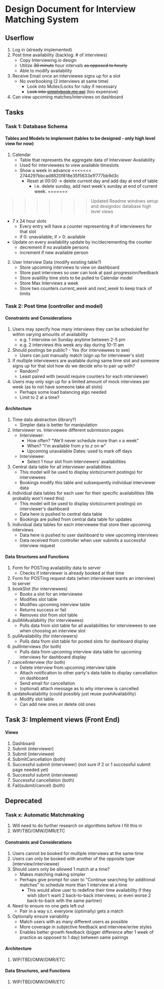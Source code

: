 Design Document for Interview Matching System
=============================================

## Userflow
1. Log in (already implemented)
2. Post time availability (backlog: # of interviews)
   - Copy Interviewing.io design
   - Utilize ~~30 minute~~ hour intervals ~~as opposed to hourly~~
   - Able to modify availability
3. Receive Email once an interviewee signs up for a slot
   - No overbooking (2 interviews at same time)
     - Look into Mutex/Locks for ruby if necessary
     - ~~Look into [simplybook.me api](https://simplybook.me/api/developer-api "simplybook.me api documentation")~~ (too expensive)
4. Can view upcoming matches/interviews on dashboard

## Tasks

### Task 1: Database Schema

#### Tables and Models to implement (tables to be designed - only high level view for now)
1. Calendar 
   - Table that represents the aggregate data of Interviewer Availability
   - Used for interviewees to view available timeslots
   - Show a week in advance
<<<<<<< 2744297bbcad8820f818e35f5633e1f777bb9d3c
     - Reset at 00:00 -> delete current day and add day at end of table
       - i.e. delete sunday, add next week's sunday at end of current week.
=======
>>>>>>> Updated Readme windows setup and designdoc database high level views
   - 7 x 24 hour slots
     - Every entry will have a counter representing # of interviewers for that slot
     - if 0: unavailable; if > 0: available
   - Update on every availability update by inc/decrementing the counter
     - decrement if no available persons
     - increment if new available person

2. User Interview Data (modify existing table?)
   - Store upcoming interviews to view on dashboard
   - Store past interviews so user can look at past progression/feedback
   - Store availility time slots to be pulled to Calendar model
   - Store Max Interviews a week
   - Store two counters *current_week* and *next_week* to keep track of limits

### Task 2: Post time (controller and model)

#### Constraints and Considerations
1. Users may specify how many interviews they can be scheduled for within varying amounts of availability
   - e.g. 1 interview on Sunday anytime between 2-5 pm
   - e.g. 2 interviews this week any day during 10-11 am
2. Should postings be public? - Yes (for interviewees to see)
   - Users can just manually match (sign up for interviewer's slot)
3. If multiple interviewers are available during same time slot and someone signs up for that slot how do we decide who to pair up with?
   - Random?
   - Least paired with (would require counters for each interviewer)
4. Users may only sign up for a limited amount of mock interviews per week (as to not have someone take all slots)
   - Perhaps some load balancing algo needed
   - Limit to 2 at a time?

#### Architecture
1. Time data abstraction (library?)
   - Simpler data is better for manipulation
2. Interviewer vs. Interviewee different submission pages
   - Interviewer:
     - How often? "We'll never schedule more than _x_ a week"
     - When? "I'm available from _y_ to _z_ on _w_"
     - Upcoming unavailable Dates: used to mark off days
   - Interviewee:
     - Select 1 hour slot from interviewers' availabilities
3. Central data table for all interviewer availabilities
   - This model will be used to display slots(current postings) for interviewees
   - Bookings modify this table and subsequently individual interviewer data
4. Individual data tables for each user for their specific availabilities (We probably won't need this)
   - This model will be used to display slots(current postings) on interviewer's dashboard
   - Data here is pushed to central data table
   - Bookings are pulled from central data table for updates
5. Individual data tables for each interviewee that store their upcoming interviews
   - Data here is pushed to user dashboard to view upcoming interviews
   - Data received from controller when user submits a successful interview request

#### Data Structures and Functions
1. Form for POSTing availability data to server
   - Checks if interviewer is already booked at that time
2. Form for POSTing request data (when interviewee wants an interview) to server
3. bookSlot (for interviewees)
   - Books a slot for an interviewee
   - Modifies slot table
   - Modifies upcoming interview table
   - Returns success or fail
   - Removes slot from slot table
4. pullAllAvailability (for interviewees)
   - Pulls data from slot table for all availabilities for interviewees to see when choosing an interview slot
5. pullAvailability (for interviewers)
   - Pulls data from slot table for posted slots for dashboard display
7. pullInterviews (for both)
   - Pulls data from upcoming interview data table for upcoming interviews for dashboard display
8. cancelInterview (for both)
   - Delete interview from upcoming interview table
   - Attach notification to other party's data table to display cancellation on dashboard
   - Send email for cancellation
   - (optional) attach message as to why interview is cancelled
9. updateAvailability (could possibly just reuse pushAvailability)
   - Modify slot table
   - Can add new ones or delete old ones

## Task 3: Implement views (Front End)

#### Views
1. Dashboard
2. Submit (interviewer)
3. Submit (interviewee)
4. SubmitCancellation (both)
5. Successful submit (interviewer) (not sure if 2 or 1 successful submit page needed yet)
6. Successful submit (interviewee)
7. Successful cancellation (both)
8. Fail(submit/cancel) (both)

## Deprecated

### Task x: Automatic Matchmaking
1. Will need to do further research on algorithms before I fill this in
2. WIP/TBD/OMW/DMR/ETC

#### Constraints and Considerations
1. Users cannot be booked for multiple interviews at the same time
2. Users can only be booked with another of the opposite type (interview/interviewee)
3. Should users only be allowed 1 match at a time?
   - Makes matching making simpler
   - Perhaps give prompt for user to "Continue searching for additional matches" to schedule more than 1 interview at a time
     - This would allow user to redefine their time availability if they wish (don't want 2 back-to-back interviews; or even worse 2 back-to-back with the same partner)
4. Need to ensure no one gets left out
   - Pair in a way s.t. everyone (optimally) gets a match
5. Optionally ensure variability
   - Match users with as many different users as possible
   - More coverage in subjective feedback and interview/er/ee styles
   - Enables better growth feedback (bigger difference after 1 week of practice as opposed to 1 day) between same pairings

#### Architecture
1. WIP/TBD/OMW/DMR/ETC
#### Data Structures, and Functions
1. WIP/TBD/OMW/DMR/ETC
